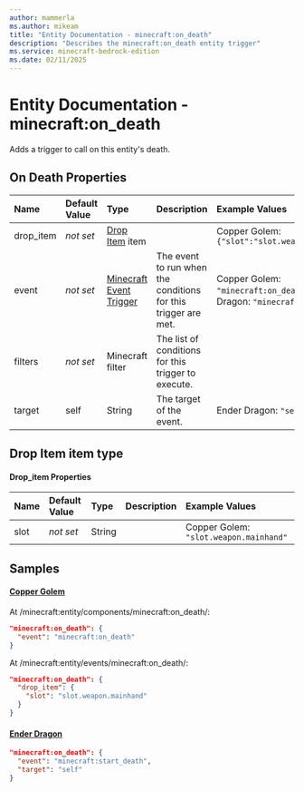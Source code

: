 ```yaml
---
author: mammerla
ms.author: mikeam
title: "Entity Documentation - minecraft:on_death"
description: "Describes the minecraft:on_death entity trigger"
ms.service: minecraft-bedrock-edition
ms.date: 02/11/2025 
---
```


# Entity Documentation - minecraft:on_death

Adds a trigger to call on this entity's death.


## On Death Properties

|Name       |Default Value |Type |Description |Example Values |
|:----------|:-------------|:----|:-----------|:------------- |
| drop_item | *not set* | [Drop Item](#drop-item-item-type) item |  | Copper Golem: `{"slot":"slot.weapon.mainhand"}` | 
| event | *not set* | [Minecraft Event Trigger](../Definitions/NestedTables/triggers.md) | The event to run when the conditions for this trigger are met. | Copper Golem: `"minecraft:on_death"`, Ender Dragon: `"minecraft:start_death"` | 
| filters | *not set* | Minecraft filter | The list of conditions for this trigger to execute. |  | 
| target | self | String | The target of the event. | Ender Dragon: `"self"` | 

## Drop Item item type

#### Drop_item Properties

|Name       |Default Value |Type |Description |Example Values |
|:----------|:-------------|:----|:-----------|:------------- |
| slot | *not set* | String |  | Copper Golem: `"slot.weapon.mainhand"` | 

## Samples

#### [Copper Golem](https://github.com/Mojang/bedrock-samples/tree/preview/behavior_pack/entities/copper_golem.json)

At /minecraft:entity/components/minecraft:on_death/: 

```json
"minecraft:on_death": {
  "event": "minecraft:on_death"
}
```

At /minecraft:entity/events/minecraft:on_death/: 

```json
"minecraft:on_death": {
  "drop_item": {
    "slot": "slot.weapon.mainhand"
  }
}
```

#### [Ender Dragon](https://github.com/Mojang/bedrock-samples/tree/preview/behavior_pack/entities/ender_dragon.json)


```json
"minecraft:on_death": {
  "event": "minecraft:start_death",
  "target": "self"
}
```

